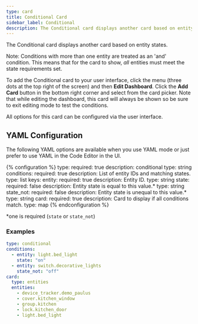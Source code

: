 ```yaml
---
type: card
title: Conditional Card
sidebar_label: Conditional
description: The Conditional card displays another card based on entity states.
---
```


The Conditional card displays another card based on entity states.

Note: Conditions with more than one entity are treated as an 'and' condition. This means that for the card to show, *all* entities must meet the state requirements set.

To add the Conditional card to your user interface, click the menu (three dots at the top right of the screen) and then **Edit Dashboard**. Click the **Add Card** button in the bottom right corner and select from the card picker. Note that while editing the dashboard, this card will always be shown so be sure to exit editing mode to test the conditions.

All options for this card can be configured via the user interface.

## YAML Configuration

The following YAML options are available when you use YAML mode or just prefer to use YAML in the Code Editor in the UI.

{% configuration %}
type:
  required: true
  description: conditional
  type: string
conditions:
  required: true
  description: List of entity IDs and matching states.
  type: list
  keys:
    entity:
      required: true
      description: Entity ID.
      type: string
    state:
      required: false
      description: Entity state is equal to this value.*
      type: string
    state_not:
      required: false
      description: Entity state is unequal to this value.*
      type: string
card:
  required: true
  description: Card to display if all conditions match.
  type: map
{% endconfiguration %}

*one is required (`state` or `state_not`)

### Examples

```yaml
type: conditional
conditions:
  - entity: light.bed_light
    state: "on"
  - entity: switch.decorative_lights
    state_not: "off"
card:
  type: entities
  entities:
    - device_tracker.demo_paulus
    - cover.kitchen_window
    - group.kitchen
    - lock.kitchen_door
    - light.bed_light
```
